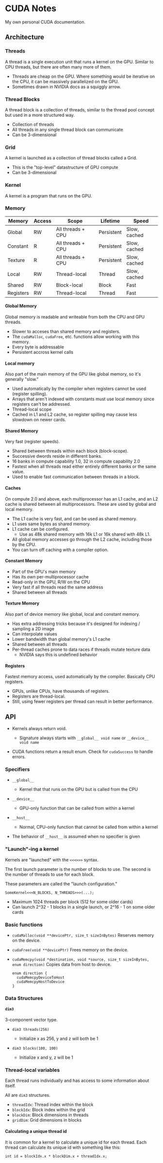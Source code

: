 # CUDA Notes

My own personal CUDA documentation.

## Architecture

### Threads

A thread is a single execution unit that runs a kernel on the GPU.
Similar to CPU threads, but there are often many more of them.

* Threads are cheap on the GPU. Where something would be iterative on the CPU,
  it can be massively parallelized on the GPU.
* Sometimes drawn in NVIDIA docs as a squiggly arrow.

### Thread Blocks

A thread block is a collection of threads, similar to the thread pool
concept but used in a more structured way.

* Collection of threads
* All threads in any single thread block can communicate
* Can be 3-dimensional

### Grid

A kernel is launched as a collection of thread blocks called a Grid.

* This is the "top-level" datastructure of GPU compute
* Can be 3-dimensional

### Kernel

A kernel is a program that runs on the GPU.

### Memory

| Memory    | Access | Scope             | Lifetime   | Speed        |
|-----------|--------|-------------------|------------|--------------|
| Global    | RW     | All threads + CPU | Persistent | Slow, cached |
| Constant  | R      | All threads + CPU | Persistent | Slow, cached |
| Texture   | R      | All threads + CPU | Persistent | Slow, cached |
| Local     | RW     | Thread-local      | Thread     | Slow, cached |
| Shared    | RW     | Block-local       | Block      | Fast         |
| Registers | RW     | Thread-local      | Thread     | Fast         |

#### Global Memory

Global memory is readable and writeable from both the CPU and GPU threads.

* Slower to acceses than shared memory and registers.
* The `cudaMalloc`, `cudaFree`, etc. functions allow working with this memory.
* Every byte is addressable
* Persistent accross kernel calls

#### Local memory

Also part of the main memory of the GPU like global memory, so it's generally "slow."

* Used automatically by the compiler when registers cannot be used (register spilling).
* Arrays that aren't indexed with constants must use local memory since registers can't be addressed.
* Thread-local scope
* Cached in L1 and L2 cache, so register spilling may cause less slowdown on newer cards.

#### Shared Memory

Very fast (register speeds).

* Shared between threads within each block (block-scope).
* Successive dwords reside in different banks.
* 16 banks in compute capability 1.0, 32 in compute capability 2.0
* Fastest when all threads read either entirely different banks or the same value.
* Used to enable fast communication between threads in a block.

#### Caches

On compute 2.0 and above, each multiprocessor has an L1 cache, and an L2 cache is shared between all multiprocessors.
These are used by global and local memory.

* The L1 cache is very fast, and can be used as shared memory.
* L1 uses same bytes as shared memory.
* L1 cache can be configured.
  * Use as 48k shared memory with 16k L1 or 16k shared with 48k L1.
* All global memory accesses go through the L2 cache, including those by the CPU.
* You can turn off caching with a compiler option.

#### Constant Memory

* Part of the GPU's main memory
* Has its own per-multiprocessor cache
* Read-only in the GPU, R/W on the CPU
* Very fast if all threads read the same address
* Shared between all threads

#### Texture Memory

Also part of device memory like global, local and constant memory.

* Has extra addressing tricks because it's designed for indexing / sampling a 2D image
* Can interpolate values
* Lower bandwidth than global memory's L1 cache
* Shared between all threads
* Per-thread caches prone to data races if threads mutate texture data
  * NVIDIA says this is undefined behavior

#### Registers

Fastest memory access, used automatically by the compiler. Basically CPU registers.

* GPUs, unlike CPUs, have thousands of registers.
* Registers are thread-local.
* Still, using fewer registers per thread can result in better performance.

## API

* Kernels always return void.
  * Signature always starts with `__global__ void name` or `__device__ void name`

* CUDA functions return a result enum. Check for `cudaSuccess` to handle errors.

### Specifiers

* `__global__`
  * Kernel that that runs on the GPU but is called from the CPU

* `__device__`
  * GPU-only function that can be called from within a kernel

* `__host__`
  * Normal, CPU-only function that cannot be called from within a kernel

* The behavior of `__host__` is assumed when no specifier is given

### "Launch"-ing a kernel

Kernels are "launched" with the `<<<>>>` syntax.

The first launch parameter is the number of blocks to use.
The second is the number of threads to use for each block.

These parameters are called the "launch configuration."

```cuda
SomeKernel<<<N_BLOCKS, N_THREADS>>>(...);
```

* Maximum 1024 threads per block (512 for some older cards)
* Can launch 2^32 - 1 blocks in a single launch, or 2^16 - 1 on some older cards

### Basic functions

* `cudaMalloc(void **devicePtr, size_t sizeInBytes)`
  Reserves memory on the device.

* `cudaFree(void **devicePtr)`
  Frees memory on the device.

* `cudaMemcpy(void *destination, void *source, size_t sizeInBytes, enum direction)`
  Copies data from host to device.

  ```cuda
  enum direction {
    cudaMemcpyDeviceToHost
    cudaMemcpyHostToDevice
  }
  ```

### Data Structures

#### `dim3`

3-component vector type.

* `dim3 threads(256)`
  * Initialize x as 256, y and z will both be 1

* `dim3 blocks(100, 100)`
  * Initialize x and y, z will be 1

### Thread-local variables

Each thread runs individually and has access to some information about itself.

All are `dim3` structures.

* `threadIdx`: Thread index within the block
* `blockIdx`: Block index within the grid
* `blockDim`: Block dimensions in threads
* `gridDim`: Grid dimensions in blocks

#### Calculating a unique thread id

It is common for a kernel to calculate a unique id for each thread. Each thread can calculate its unique id with something like this:

```cuda
int id = blockIdx.x * blockDim.x + threadIdx.x;
```
